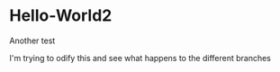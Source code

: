# Hello-World2
Another test

I'm trying to odify this and see what happens to the different branches 
